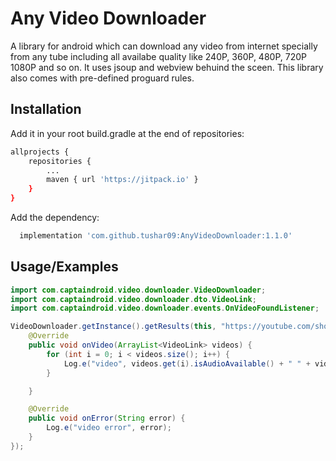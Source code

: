
# Any Video Downloader

A library for android which can download any video from internet specially from any tube including all availabe quality like 240P, 360P, 480P, 720P 1080P and so on. It uses jsoup and webview behuind the sceen. This library also comes with pre-defined proguard rules.
## Installation

Add it in your root build.gradle at the end of repositories:

```bash
allprojects {
	repositories {
		...
		maven { url 'https://jitpack.io' }
	}
}
```
Add the dependency:

```bash
  implementation 'com.github.tushar09:AnyVideoDownloader:1.1.0'
```

    
## Usage/Examples

```java
import com.captaindroid.video.downloader.VideoDownloader;
import com.captaindroid.video.downloader.dto.VideoLink;
import com.captaindroid.video.downloader.events.OnVideoFoundListener;

VideoDownloader.getInstance().getResults(this, "https://youtube.com/shorts/t-ZCPhewCMk", new OnVideoFoundListener() {
    @Override
    public void onVideo(ArrayList<VideoLink> videos) {
        for (int i = 0; i < videos.size(); i++) {
            Log.e("video", videos.get(i).isAudioAvailable() + " " + videos.get(i).getQuality() + " " + videos.get(i).getUrl());
        }

    }

    @Override
    public void onError(String error) {
        Log.e("video error", error);
    }
});
```

